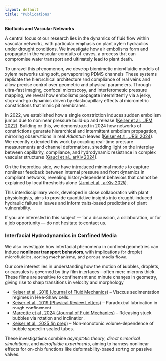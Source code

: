 ```yaml
---
layout: default
title: "Publications"
---
```


<p><strong>Biofluids and Vascular Networks</strong></p>

<p>
A central focus of our research lies in the dynamics of fluid flow within vascular networks, with particular emphasis on plant xylem hydraulics under drought conditions. We investigate how air embolisms form and propagate in the vascular conduits of leaves, a process that can compromise water transport and ultimately lead to plant death.
</p>

<p>
To unravel this phenomenon, we develop biomimetic microfluidic models of xylem networks using soft, pervaporating PDMS channels. These systems replicate the hierarchical architecture and compliance of real veins and allow precise control over geometric and physical parameters. Through ultra-fast imaging, confocal microscopy, and interferometric pressure mapping, we reveal how embolisms propagate intermittently via a jerky, stop-and-go dynamics driven by elastocapillary effects at micrometric constrictions that mimic pit membranes.
</p>

<p>
In 2022, we established how a single constriction induces sudden embolism jumps due to nonlinear pressure build-up and release (<a href="publications/Keiser2022_JFM.pdf" target="_blank">Keiser et al., JFM 2022</a>). Building on this, we demonstrated in 2024 how networks of constrictions generate hierarchical and intermittent embolism propagation, mirroring observations in real <em>Adiantum</em> leaves (<a href="publications/Keiser2024_JRSI.pdf" target="_blank">Keiser et al., JRSI 2024</a>). We recently extended this work by coupling real-time pressure measurements and channel deformations, shedding light on the interplay between capillarity, compliance, and hydrodynamic resistance in complex vascular structures (<a href="publications/Gauci2024_arXiv.pdf" target="_blank">Gauci et al., arXiv 2024</a>).
</p>

<p>
On the theoretical side, we have introduced minimal models to capture nonlinear feedback between internal pressure and front dynamics in compliant networks, revealing history-dependent behaviors that cannot be explained by local thresholds alone (<a href="publications/Jami2025_arXiv.pdf" target="_blank">Jami et al., arXiv 2025</a>).
</p>

<p>
This interdisciplinary work, developed in close collaboration with plant physiologists, aims to provide quantitative insights into drought-induced hydraulic failure in leaves and inform traits-based predictions of plant vulnerability.
</p>

<p>
If you are interested in this subject — for a discussion, a collaboration, or for a job opportunity — do not hesitate to contact us.
</p>

<h3><strong>Interfacial Hydrodynamics in Confined Media</strong></h3>

<p>
We also investigate how interfacial phenomena in confined geometries can induce <strong>nonlinear transport behaviors</strong>, with implications for droplet microfluidics, sorting mechanisms, and porous media flows.
</p>

<p>
Our core interest lies in understanding how the motion of bubbles, droplets, or capsules is governed by tiny film interfaces—often mere microns thick. These films are sensitive to confinement and minute changes in geometry, giving rise to sharp transitions in velocity and morphology.
</p>

<ul>
  <li><a href="URL_TO_Keiser2018_JFM-1.pdf" target="_blank">Keiser et al., 2018 (Journal of Fluid Mechanics)</a> – Viscous sedimentation regimes in Hele-Shaw cells.</li>
  <li><a href="URL_TO_Keiser2019_PRL-1.pdf" target="_blank">Keiser et al., 2019 (Physical Review Letters)</a> – Paradoxical lubrication in rough confinement.</li>
  <li><a href="URL_TO_Marcotte_JFM_2024_editor-3.pdf" target="_blank">Marcotte et al., 2024 (Journal of Fluid Mechanics)</a> – Releasing stuck bubbles via rotation and inclination.</li>
  <li><a href="URL_TO_Strong_volume_dependency_in_the_rising_speed_of_bubbles_in_a_sealed_tube_-1.pdf" target="_blank">Keiser et al., 2025 (in prep)</a> – Non-monotonic volume-dependence of bubble speed in sealed tubes.</li>
</ul>

<p>
These investigations combine <em>asymptotic theory</em>, <em>direct numerical simulations</em>, and <em>microfluidic experiments</em>, aiming to harness nonlinear effects for on-chip functions like deformability-based sorting or passive valves.
</p>

